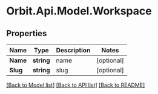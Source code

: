# Orbit.Api.Model.Workspace
## Properties

Name | Type | Description | Notes
------------ | ------------- | ------------- | -------------
**Name** | **string** | name | [optional] 
**Slug** | **string** | slug | [optional] 

[[Back to Model list]](../README.md#documentation-for-models) [[Back to API list]](../README.md#documentation-for-api-endpoints) [[Back to README]](../README.md)

